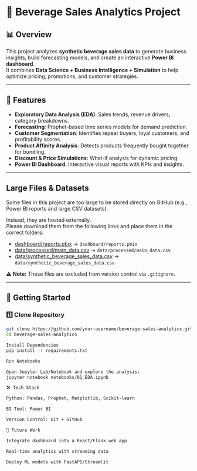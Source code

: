 # 🍹 Beverage Sales Analytics Project

## 📊 Overview
This project analyzes **synthetic beverage sales data** to generate business insights, build forecasting models, and create an interactive **Power BI dashboard**.  
It combines **Data Science + Business Intelligence + Simulation** to help optimize pricing, promotions, and customer strategies.

---

## 🔑 Features
- **Exploratory Data Analysis (EDA)**: Sales trends, revenue drivers, category breakdowns.
- **Forecasting**: Prophet-based time series models for demand prediction.
- **Customer Segmentation**: Identifies repeat buyers, loyal customers, and profitability scores.
- **Product Affinity Analysis**: Detects products frequently bought together for bundling.
- **Discount & Price Simulations**: What-if analysis for dynamic pricing.
- **Power BI Dashboard**: Interactive visual reports with KPIs and insights.

---

## Large Files & Datasets

Some files in this project are too large to be stored directly on GitHub 
(e.g., Power BI reports and large CSV datasets). 

Instead, they are hosted externally.  
Please download them from the following links and place them in the correct folders:

- [dashboard/reports.pbix](https://drive.google.com/your-link-here) → `dashboard/reports.pbix`
- [data/processed/main_data.csv](https://drive.google.com/your-link-here) → `data/processed/main_data.csv`
- [data/synthetic_beverage_sales_data.csv](https://drive.google.com/your-link-here) → `data/synthetic_beverage_sales_data.csv`

⚠️ **Note:** These files are excluded from version control via `.gitignore`.

---

## 🚀 Getting Started
### 1️⃣ Clone Repository
```bash
git clone https://github.com/your-username/beverage-sales-analytics.git
cd beverage-sales-analytics

Install Dependencies
pip install -r requirements.txt

Run Notebooks

Open Jupyter Lab/Notebook and explore the analysis:
jupyter notebook notebooks/01_EDA.ipynb

🛠️ Tech Stack

Python: Pandas, Prophet, Matplotlib, Scikit-learn

BI Tool: Power BI

Version Control: Git + GitHub

📌 Future Work

Integrate dashboard into a React/Flask web app

Real-time analytics with streaming data

Deploy ML models with FastAPI/Streamlit
